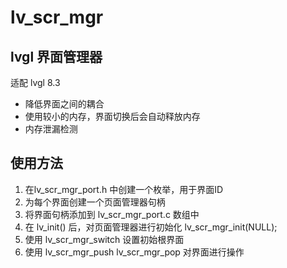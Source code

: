 # lv_scr_mgr
## lvgl 界面管理器
适配 lvgl 8.3
* 降低界面之间的耦合
* 使用较小的内存，界面切换后会自动释放内存
* 内存泄漏检测

## 使用方法
1. 在lv_scr_mgr_port.h 中创建一个枚举，用于界面ID
2. 为每个界面创建一个页面管理器句柄
3. 将界面句柄添加到 lv_scr_mgr_port.c 数组中
4. 在 lv_init() 后，对页面管理器进行初始化 lv_scr_mgr_init(NULL);
5. 使用 lv_scr_mgr_switch 设置初始根界面
6. 使用 lv_scr_mgr_push  lv_scr_mgr_pop 对界面进行操作
